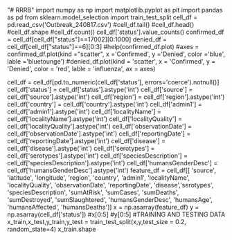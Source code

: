 "# RRRB" 
import numpy as np
import matplotlib.pyplot as plt
import pandas as pd
from sklearn.model_selection import train_test_split
cell_df = pd.read_csv('Outbreak_240817.csv')
#cell_df.tail()
#cell_df.head()
#cell_df.shape
#cell_df.count()
cell_df['status'].value_counts()
confirmed_df = cell_df[cell_df["status"]==17002][0:1000]
denied_df = cell_df[cell_df["status"]==6][0:3]
#help(confirmed_df.plot)
#axes = confirmed_df.plot(kind ="scatter", x ='Confirmed', y ='Denied', color ='blue', lable ='bluetounge')
#denied_df.plot(kind = 'scatter', x = 'Confirmed', y = 'Denied', color = 'red', lable = 'influenza', ax = axes)

cell_df = cell_df[pd.to_numeric(cell_df['status'], errors='coerce').notnull()]
cell_df['status'] = cell_df['status'].astype('int')
cell_df['source'] = cell_df['source'].astype('int')
cell_df['region'] = cell_df['region'].astype('int')
cell_df['country'] = cell_df['country'].astype('int')
cell_df['admin1'] = cell_df['admin1'].astype('int')
cell_df['localityName'] = cell_df['localityName'].astype('int')
cell_df['localityQuality'] = cell_df['localityQuality'].astype('int')
cell_df['observationDate'] = cell_df['observationDate'].astype('int')
cell_df['reportingDate'] = cell_df['reportingDate'].astype('int')
cell_df['disease'] = cell_df['disease'].astype('int')
cell_df['serotypes'] = cell_df['serotypes'].astype('int')
cell_df['speciesDescription'] = cell_df['speciesDescription'].astype('int')
cell_df['humansGenderDesc'] = cell_df['humansGenderDesc'].astype('int')
feature_df = cell_df[[ 'source', 'latitude', 'longitude', 'region', 'country', 'admin1',
       'localityName', 'localityQuality', 'observationDate', 'reportingDate',
        'disease','serotypes', 'speciesDescription', 'sumAtRisk',
       'sumCases', 'sumDeaths', 'sumDestroyed', 'sumSlaughtered',
       'humansGenderDesc', 'humansAge', 'humansAffected', 'humansDeaths']]
x = np.asarray(feature_df)
y = np.asarray(cell_df['status'])
#x[0:5]
#y[0:5]
#TRAINING AND TESTING DATA
x_train,x_test,y_train,y_test = train_test_split(x,y,test_size = 0.2, random_state=4)
x_train.shape

